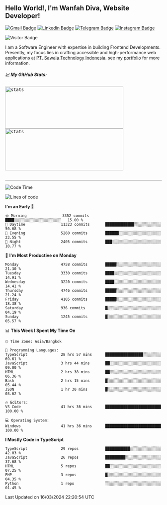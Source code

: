 ## Hello World!, I'm Wanfah Diva, Website Developer!

[![Gmail Badge](https://img.shields.io/badge/-Gmail-white?style=plastic&logo=Gmail&link=mailto:aditputrafirmansyah@gmail.com)](mailto:wanfahdivaa@gmail.com)
[![Linkedin Badge](https://img.shields.io/badge/-LinkedIn-blue?style=plastic&logo=Linkedin&link=https://www.linkedin.com/in/aditputrafirmansyah/)](https://www.linkedin.com/in/wanfahdiva/)
[![Telegram Badge](https://img.shields.io/badge/-Telegram-blue?style=plastic&logo=telegram&link=https://t.me/Adithya_13)](https://t.me/wanfahdiva)
[![Instagram Badge](https://img.shields.io/badge/-Instagram-white?style=plastic&logo=instagram&link=https://www.instagram.com/adithya_firmansyahputra/)](https://www.instagram.com/wnfhdva/)

![Visitor Badge](https://visitor-badge.laobi.icu/badge?page_id=wanfahdiva.wanfahdiva)

<p>
I am a Software Engineer with expertise in building Frontend Developments.
Presently, my focus lies in crafting accessible and high-performance web applications at  <a href="https://sawala/tech" target="_blank">PT. Sawala Technology Indonesia</a>. see my <a href="https://wanfahdiva.me" target="_blank">portfolio</a> for more information.
</p>

<h5 align="left">
  
📈 **My GitHub Stats:**

</h5>

<div align="left">
<kbd>
    <img height="135em" width="380em" alt="stats" src="https://github-readme-streak-stats.herokuapp.com?user=wanfahdiva&theme=tokyonight_duo&hide_border=true&dates=27DDC9" />
</kbd>
<kbd>
    <img height="135em" width="380em" alt="stats" src="https://github-readme-activity-graph.vercel.app/graph?username=wanfahdiva&theme=react&hide_title=true"></kbd>
</div>

<br />

---

<!--START_SECTION:waka-->
![Code Time](http://img.shields.io/badge/Code%20Time-440%20hrs%2036%20mins-blue)

![Lines of code](https://img.shields.io/badge/From%20Hello%20World%20I%27ve%20Written-17.6%20million%20lines%20of%20code-blue)

**I'm an Early 🐤** 

```text
🌞 Morning                3352 commits        ████░░░░░░░░░░░░░░░░░░░░░   15.00 % 
🌆 Daytime                11323 commits       █████████████░░░░░░░░░░░░   50.68 % 
🌃 Evening                5260 commits        ██████░░░░░░░░░░░░░░░░░░░   23.55 % 
🌙 Night                  2405 commits        ███░░░░░░░░░░░░░░░░░░░░░░   10.77 % 
```
📅 **I'm Most Productive on Monday** 

```text
Monday                   4758 commits        █████░░░░░░░░░░░░░░░░░░░░   21.30 % 
Tuesday                  3330 commits        ████░░░░░░░░░░░░░░░░░░░░░   14.91 % 
Wednesday                3220 commits        ████░░░░░░░░░░░░░░░░░░░░░   14.41 % 
Thursday                 4746 commits        █████░░░░░░░░░░░░░░░░░░░░   21.24 % 
Friday                   4105 commits        █████░░░░░░░░░░░░░░░░░░░░   18.38 % 
Saturday                 936 commits         █░░░░░░░░░░░░░░░░░░░░░░░░   04.19 % 
Sunday                   1245 commits        █░░░░░░░░░░░░░░░░░░░░░░░░   05.57 % 
```


📊 **This Week I Spent My Time On** 

```text
🕑︎ Time Zone: Asia/Bangkok

💬 Programming Languages: 
TypeScript               28 hrs 57 mins      █████████████████░░░░░░░░   69.61 % 
JavaScript               3 hrs 44 mins       ██░░░░░░░░░░░░░░░░░░░░░░░   09.00 % 
HTML                     2 hrs 38 mins       ██░░░░░░░░░░░░░░░░░░░░░░░   06.36 % 
Bash                     2 hrs 15 mins       █░░░░░░░░░░░░░░░░░░░░░░░░   05.44 % 
JSON                     1 hr 30 mins        █░░░░░░░░░░░░░░░░░░░░░░░░   03.62 % 

🔥 Editors: 
VS Code                  41 hrs 36 mins      █████████████████████████   100.00 % 

💻 Operating System: 
Windows                  41 hrs 36 mins      █████████████████████████   100.00 % 
```

**I Mostly Code in TypeScript** 

```text
TypeScript               29 repos            ███████████░░░░░░░░░░░░░░   42.03 % 
JavaScript               26 repos            █████████░░░░░░░░░░░░░░░░   37.68 % 
HTML                     5 repos             ██░░░░░░░░░░░░░░░░░░░░░░░   07.25 % 
PHP                      3 repos             █░░░░░░░░░░░░░░░░░░░░░░░░   04.35 % 
Python                   1 repo              ░░░░░░░░░░░░░░░░░░░░░░░░░   01.45 % 
```




 Last Updated on 16/03/2024 22:20:54 UTC
<!--END_SECTION:waka-->
